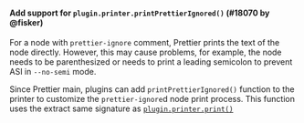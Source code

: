 #### Add support for `plugin.printer.printPrettierIgnored()` (#18070 by @fisker)

For a node with `prettier-ignore` comment, Prettier prints the text of the node directly. However, this may cause problems, for example, the node needs to be parenthesized or needs to print a leading semicolon to prevent ASI in `--no-semi` mode.

Since Prettier main, plugins can add `printPrettierIgnored()` function to the printer to customize the `prettier-ignore`d node print process. This function uses the extract same signature as [`plugin.printer.print()`](https://prettier.io/docs/plugins#print)
